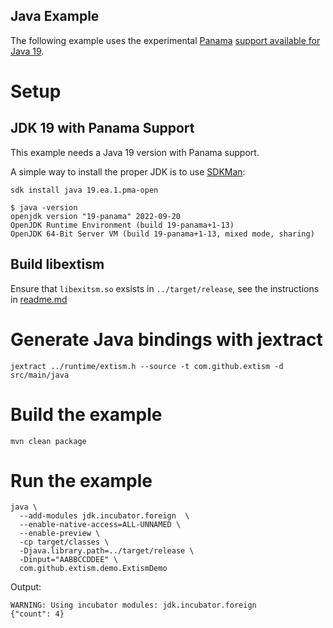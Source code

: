 Java Example
---

The following example uses the experimental [Panama](https://openjdk.org/projects/panama/) [support available for Java 19](https://jdk.java.net/panama/).

# Setup

## JDK 19 with Panama Support

This example needs a Java 19 version with Panama support.

A simple way to install the proper JDK is to use [SDKMan](https://sdkman.io/):
```
sdk install java 19.ea.1.pma-open
```

```
$ java -version                    
openjdk version "19-panama" 2022-09-20
OpenJDK Runtime Environment (build 19-panama+1-13)
OpenJDK 64-Bit Server VM (build 19-panama+1-13, mixed mode, sharing)
```

## Build libextism

Ensure that `libexitsm.so` exsists in `../target/release`, see the instructions in [readme.md](../README.md)

# Generate Java bindings with jextract

```
jextract ../runtime/extism.h --source -t com.github.extism -d src/main/java
```

# Build the example

```
mvn clean package
```

# Run the example

```
java \
  --add-modules jdk.incubator.foreign  \
  --enable-native-access=ALL-UNNAMED \
  --enable-preview \
  -cp target/classes \
  -Djava.library.path=../target/release \
  -Dinput="AABBCCDDEE" \
  com.github.extism.demo.ExtismDemo
```

Output:
```
WARNING: Using incubator modules: jdk.incubator.foreign
{"count": 4}
```
